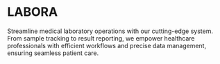 # LABORA
Streamline medical laboratory operations with our cutting-edge system. From sample tracking to result reporting, we empower healthcare professionals with efficient workflows and precise data management, ensuring seamless patient care.